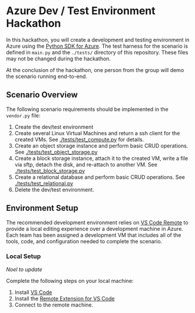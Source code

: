 # Azure Dev / Test Environment Hackathon

In this hackathon, you will create a development and testing environment in Azure using the [Python SDK for Azure](https://github.com/Azure/azure-sdk-for-python). The test harness for the scenario is defined in `main.py` and the `./tests/` directory of this repository. These files may not be changed during the hackathon.

At the conclusion of the hackathon, one person from the group will demo the scenario running end-to-end.

## Scenario Overview
The following scenario requirements should be implemented in the `vendor.py` file:
1. Create the dev/test environment
2. Create several Linux Virtual Machines and return a ssh client for the created VMs. See [./tests/test_compute.py](./tests/test_compute.py) for details.
3.  Create an object storage instance and perform basic CRUD operations. See [./tests/test_object_storage.py](./tests/test_object_storage.py)
4.  Create a block storage instance, attach it to the created VM, write a file via sftp, detach the disk, and re-attach to another VM. See [./tests/test_block_storage.py](./tests/test_block_storage.py)
5.  Create a relational database and perform basic CRUD operations. See [./tests/test_relational.py](./tests/test_relational.py)
6.  Delete the dev/test environment.


## Environment Setup

The recommended development environment relies on [VS Code Remote](https://code.visualstudio.com/docs/remote/remote-overview) to provide a local editing experience over a development machine in Azure. Each team has been assigned a development VM that includes all of the tools, code, and configuration needed to complete the scenario.

### Local Setup
*Noel to update*

Complete the following steps on your local machine:
1. Install [VS Code](https://code.visualstudio.com/download)
2. Install the [Remote Extension for VS Code](https://marketplace.visualstudio.com/items?itemName=ms-vscode-remote.vscode-remote-extensionpack)
3. Connect to the remote machine.


